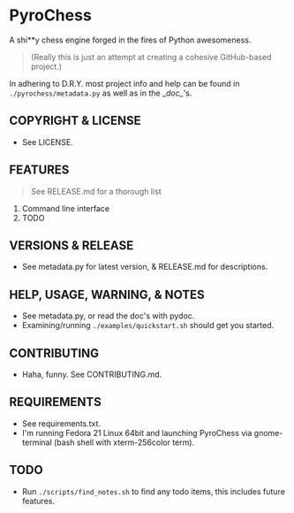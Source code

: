 # PyroChess

A shi**y chess engine forged in the fires of Python awesomeness.

> (Really this is just an attempt at creating a cohesive GitHub-based project.)

In adhering to D.R.Y. most project info and help can be found in
`./pyrochess/metadata.py` as well as in the \__doc\__'s.

## COPYRIGHT & LICENSE

  - See LICENSE.

## FEATURES

> See RELEASE.md for a thorough list

  1. Command line interface
  2. TODO

## VERSIONS & RELEASE

  - See metadata.py for latest version, & RELEASE.md for descriptions.

## HELP, USAGE, WARNING, & NOTES

  - See metadata.py, or read the doc's with pydoc.
  - Examining/running `./examples/quickstart.sh` should get you started.

## CONTRIBUTING

  - Haha, funny. See CONTRIBUTING.md.

## REQUIREMENTS

  - See requirements.txt.
  - I'm running Fedora 21 Linux 64bit and launching PyroChess via gnome-terminal
    (bash shell with xterm-256color term).

## TODO

  - Run `./scripts/find_notes.sh` to find any todo items, this includes future
    features.
